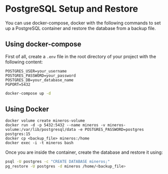 # PostgreSQL Setup and Restore
You can use docker-compose, docker with the following commands to set up a PostgreSQL container and restore the database from a backup file.

## Using docker-compose

First of all, create a `.env` file in the root directory of your project with the following content:

```env
POSTGRES_USER=your_username
POSTGRES_PASSWORD=your_password
POSTGRES_DB=your_database_name
PGPORT=5432
```

```bash
docker-compose up -d
```

## Using Docker

```pwsh
docker volume create mineros-volume
docker run -d -p 5432:5432 --name mineros -v mineros-volume:/var/lib/postgresql/data -e POSTGRES_PASSWORD=postgres postgres:15
docker cp <backup_file> mineros:/home
docker exec -i -t mineros bash
```

Once you are inside the container, create the database and restore it using:

```bash
psql -U postgres -c "CREATE DATABASE mineros;"
pg_restore -U postgres -d mineros /home/<backup_file>
```
